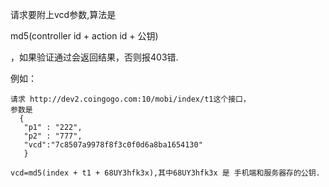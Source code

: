 请求要附上vcd参数,算法是

md5(controller id + action id + 公钥)

，如果验证通过会返回结果，否则报403错.

例如：

    请求 http://dev2.coingogo.com:10/mobi/index/t1这个接口，
    参数是
      {
       "p1" : "222",
       "p2" : "777",
       "vcd":"7c8507a9978f8f3c0f0d6a8ba1654130"
       }

    vcd=md5(index + t1 + 68UY3hfk3x),其中68UY3hfk3x 是 手机端和服务器存的公钥.
